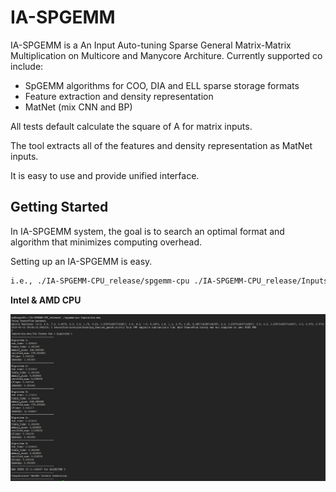 # IA-SPGEMM

IA-SPGEMM is a An Input Auto-tuning Sparse General Matrix-Matrix Multiplication on Multicore and Manycore Architure. Currently
supported co include:

- SpGEMM algorithms for COO, DIA and ELL sparse storage formats
- Feature extraction and density representation
- MatNet (mix CNN and BP)

All tests default calculate the square of A for matrix inputs. 

The tool extracts all of the features and density representation as MatNet inputs.

It is easy to use and provide unified interface.

## Getting Started
In IA-SPGEMM system, the goal is to search an optimal format and algorithm that minimizes computing overhead.

Setting up an IA-SPGEMM is easy.

```bash
i.e., ./IA-SPGEMM-CPU_release/spgemm-cpu ./IA-SPGEMM-CPU_release/Inputs/dia.mtx
```

**Intel & AMD CPU**

<img src="https://github.com/AnonymousPPOPP2019/IA-SPGEMM/blob/master/IA-SPGEMM-CPU_release/1.jpg"/>

